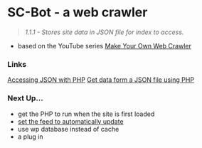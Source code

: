 # SC-Bot - a web crawler

> *1.1.1 - Stores site data in JSON file for index to access.*    

- based on the YouTube series [Make Your Own Web Crawler](https://www.youtube.com/playlist?list=PLBOh8f9FoHHjdsAWwUjKk-QOlmBw-0Bvr)  

### Links
[Accessing JSON with PHP](http://stackoverflow.com/questions/29308898/how-do-i-extract-data-from-json-with-php)
[Get data form a JSON file using PHP](http://stackoverflow.com/questions/19758954/get-data-from-json-file-with-php)

### Next Up...   
- get the PHP to run when the site is first loaded
- [set the feed to automatically update](https://code.tutsplus.com/tutorials/scheduling-tasks-with-cron-jobs--net-8800)
- use wp database instead of cache
- a plug in
